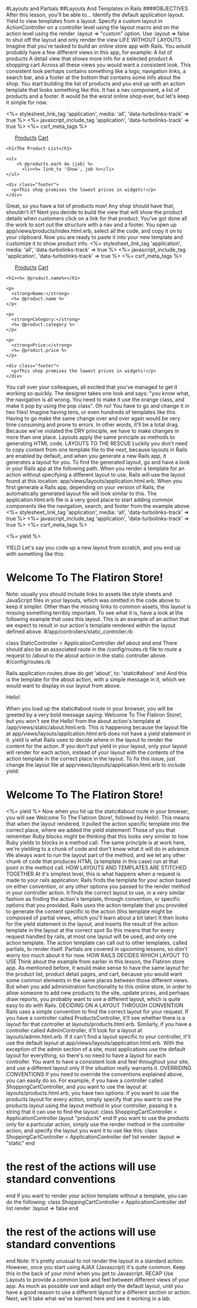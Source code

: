 #Layouts and Partials
##Layouts And Templates in Rails
####OBJECTIVES
After this lesson, you'll be able to...
Identify the default application layout.
Yield to view templates from a layout.
Specify a custom layout in ActionController on a controller level using the layout macro and on the action level using the render :layout => "custom" option.
Use :layout => false to shut off the layout and only render the view
LIFE WITHOUT LAYOUTS
Imagine that you're tasked to build an online store app with Rails.
You would probably have a few different views in this app, for example:
A list of products
A detail view that shows more info for a selected product
A shopping cart
Across all these views you would want a consistent look. This consistent look perhaps contains something like a logo, navigation links, a search bar, and a footer at the bottom that contains some info about the shop.
You start building the list of products and you end up with an action template that looks something like this. It has a nav component, a list of products and a footer. It would be the worst online shop ever, but let's keep it simple for now.
<!-- app/views/products/index.html.erb -->
 
<!DOCTYPE html>
<html>
<head>
  <title>Flatiron Store</title>
  <%= stylesheet_link_tag    'application', media: 'all', 'data-turbolinks-track' => true %>
  <%= javascript_include_tag 'application', 'data-turbolinks-track' => true %>
  <%= csrf_meta_tags %>  
</head>
<body>
    <div class="navigation">
      <ul>
        <a href="/products">Products</a>
        <a href="/cart">Cart</a>
      </ul>
    </div>
 
    <h1>The Product List</h1>
 
    <ul>
        <% @products.each do |job| %>
          <li><%= link_to 'Show', job %></li>
    </ul>  
 
    <div class="footer">
      <p>This shop promises the lowest prices in widgets!</p>
    </div>    
</body>
</html>
Great, so you have a list of products now! Any shop should have that, shouldn't it? Next you decide to build the view that will show the product details when customers click on a link for that product.
You've got done all the work to sort out the structure with a nav and a footer. You open up app/views/products/index.html.erb, select all the code, and copy it on to your clipboard. Now you are ready to paste it into your new template and customize it to show product info.
<!-- app/views/products/show.html.erb -->
 
<!DOCTYPE html>
<html>
<head>
  <title>Flatiron Store</title>
  <%= stylesheet_link_tag    'application', media: 'all', 'data-turbolinks-track' => true %>
  <%= javascript_include_tag 'application', 'data-turbolinks-track' => true %>
  <%= csrf_meta_tags %>  
</head>
<body>
    <div class="navigation">
      <ul>
        <a href="/products">Products</a>
        <a href="/cart">Cart</a>
      </ul>
    </div>
 
    <h1><%= @product.name%></h1>
 
    <p>
      <strong>Name:</strong>
      <%= @product.name %>
    </p>
 
    <p>
      <strong>Category:</strong>
      <%= @product.category %>
    </p>
 
    <p>
      <strong>Price:</strong>
      <%= @product.price %>
    </p>
 
    <div class="footer">
      <p>This shop promises the lowest prices in widgets!</p>
    </div>    
</body>
</html>
You call over your colleagues, all excited that you've managed to get it working so quickly. The designer takes one look and says: "you know what, the navigation is all wrong. You need to make it use the orange class, and make it pop by using the pop class".
Oh no! You have to go and change it in two files! Imagine having tens, or even hundreds of templates like this. Having to go make the same change over and over again would be very time consuming and prone to errors. In other words, it'll be a total drag. Because we've violated the DRY principle, we have to make changes in more than one place. Layouts apply the same principle as methods to generating HTML code.
LAYOUTS TO THE RESCUE
Luckily you don't need to copy content from one template file to the next, because layouts in Rails are enabled by default, and when you generate a new Rails app, it generates a layout for you.
To find the generated layout, go and have a look in your Rails app at the following path. When you render a template for an action without specifying a different layout to use, Rails will use the layout found at this location: app/views/layouts/application.html.erb.
When you first generate a Rails app, depending on your version of Rails, the automatically generated layout file will look similar to this. The application.html.erb file is a very good place to start adding common components like the navigation, search, and footer from the example above.
<!-- app/views/layouts/application.html.erb -->
 
<!DOCTYPE html>
<html>
<head>
  <title>Flatiron Store</title>
  <%= stylesheet_link_tag    'application', media: 'all', 'data-turbolinks-track' => true %>
  <%= javascript_include_tag 'application', 'data-turbolinks-track' => true %>
  <%= csrf_meta_tags %>
</head>
<body>
 
<%= yield %>
 
</body>
</html>
YIELD
Let's say you code up a new layout from scratch, and you end up with something like this:
<!-- app/views/layouts/application.html.erb -->
 
<!DOCTYPE html>
<html>
<head>
  <title>Flatiron Store</title>
</head>
<body>
    <h1>Welcome To The Flatiron Store!</h1>
</body>
</html>
Note: usually you should include links to assets like style sheets and JavaScript files in your layouts, which was omitted in the code above to keep it simpler.
Other than the missing links to common assets, this layout is missing something terribly important. To see what it is, have a look at the following example that uses this layout.
This is an example of an action that we expect to result in our action's template rendered within the layout defined above.
#/app/controllers/static_controller.rb
 
class StaticController < ApplicationController
  def about
  end
end
There should also be an associated route in the /config/routes.rb file to route a request to /about to the about action in the static controller above.
#/config/routes.rb
 
Rails.application.routes.draw do
  get 'about', to: 'static#about'
end
And this is the template for the about action, with a simple message in it, which we would want to display in our layout from above.
<!-- /app/views/static/about.html.erb -->
 
<p>Hello!</p>
When you load up the static#about route in your browser, you will be greeted by a very bold message saying: Welcome To The Flatiron Store!, but you won't see the Hello! from the about action's template at /app/views/static/about.html.erb.
This is happening because the layout file at app/views/layouts/application.html.erb does not have a yield statement in it.
yield is what Rails uses to decide where in the layout to render the content for the action. If you don't put yield in your layout, only your layout will render for each action, instead of your layout with the contents of the action template in the correct place in the layout.
To fix this issue, just change the layout file at app/views/layouts/application.html.erb to include yield:
<!-- app/views/layouts/application.html.erb -->
 
<!DOCTYPE html>
<html>
<head>
  <title>Flatiron Store</title>
</head>
<body>
    <h1>Welcome To The Flatiron Store!</h1>
    <%= yield %>    
</body>
</html>
Now when you hit up the static#about route in your browser, you will see Welcome To The Flatiron Store!, followed by Hello!. This means that when the layout rendered, it pulled the action specific template into the correct place, where we added the yield statement!
Those of you that remember Ruby blocks might be thinking that this looks very similar to how Ruby yields to blocks in a method call. The same principle is at work here, we're yielding to a chunk of code and don't know what it will do in advance. We always want to run the layout part of the method, and we let any other chunk of code that produces HTML (a template in this case) run at that point in the method call.
HOW LAYOUTS AND TEMPLATES ARE STITCHED TOGETHER
At it's simplest level, this is what happens when a request is made to your rails application:
Rails finds the template for your action based on either convention, or any other options you passed to the render method in your controller action.
It finds the correct layout to use, in a very similar fashion as finding the action's template, through convention, or specific options that you provided.
Rails uses the action template that you provided to generate the content specific to the action (this template might be composed of partial views, which you'll learn about a bit later)
It then looks for the yield statement in the layout, and inserts the result of the action template in the layout at the correct spot
So this means that for every request handled by rails, at most one layout will be used, and only one action template. The action template can call out to other templates, called partials, to render itself. Partials are covered in upcoming lessons, so don't worry too much about it for now.
HOW RAILS DECIDES WHICH LAYOUT TO USE
Think about the example from earlier in this lesson, the Flatiron store app. As mentioned before, it would make sense to have the same layout for the product list, product detail pages, and cart, because you would want some common elements in the same places between those different views.
But when you add administration functionality to this online store, in order to allow someone to add new products to the site, update prices, and perhaps draw reports, you probably want to use a different layout, which is quite easy to do with Rails.
DECIDING ON A LAYOUT THROUGH CONVENTION
Rails uses a simple convention to find the correct layout for your request. If you have a controller called ProductsController, it'll see whether there is a layout for that controller at layouts/products.html.erb. Similarly, if you have a controller called AdminController, it'll look for a layout at layouts/admin.html.erb. If it can't find a layout specific to your controller, it'll use the default layout at app/views/layouts/application.html.erb.
With the exception of the admin section of a site, most applications use the default layout for everything, so there's no need to have a layout for each controller. You want to have a consistent look and feel throughout your site, and use a different layout only if the situation really warrants it.
OVERRIDING CONVENTIONS
If you need to override the conventions explained above, you can easily do so. For example, if you have a controller called ShoppingCartController, and you want to use the layout at layouts/products.html.erb, you have two options:
If you want to use the products layout for every action, simply specify that you want to use the products layout using the layout method in your controller, passing it a string that it can use to find the layout:
class ShoppingCartController < ApplicationController
  layout "products"
end
If you want to use the products only for a particular action, simply use the render method in the controller action, and specify the layout you want it to use like this:
class ShoppingCartController < ApplicationController
  def list
    render :layout => "static"
  end
 
  # the rest  of the actions will use standard conventions
end
If you want to render your action template without a template, you can do the following:
class ShoppingCartController < ApplicationController
  def list
    render :layout => false
  end
 
  # the rest  of the actions will use standard conventions
end
Note: It's pretty unusual to not render the layout in a standard action. However, once you start using AJAX (Javascript) it's quite common. Keep this in the back of your mind when you get to Javascript.
RECAP
Use Layouts to provide a common look and feel between different views of your app. As much as possible use and adapt only the default layout, until you have a good reason to use a different layout for a different section or action.
Next, we'll take what we've learned here and see it working in a lab.